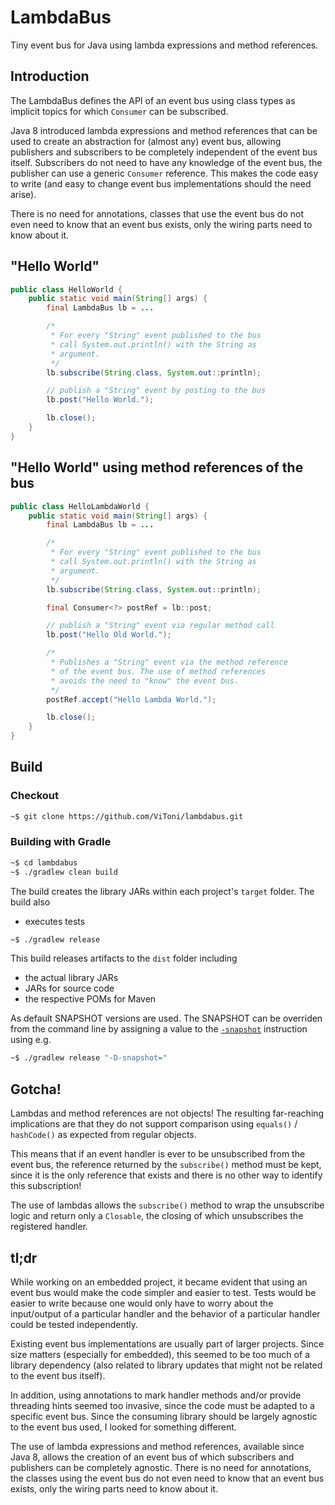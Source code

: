 # LambdaBus

Tiny event bus for Java using lambda expressions and method references.

## Introduction

The LambdaBus defines the API of an event bus using class types as implicit topics for which `Consumer` can be subscribed.

Java 8 introduced lambda expressions and method references that can be used to create an abstraction for (almost any) event bus, allowing publishers and subscribers to be completely independent of the event bus itself.
Subscribers do not need to have any knowledge of the event bus, the publisher can use a generic `Consumer` reference.
This makes the code easy to write (and easy to change event bus implementations should the need arise).

There is no need for annotations, classes that use the event bus do not even need to know that an event bus exists, only the wiring parts need to know about it.

## "Hello World"

```java
public class HelloWorld {
    public static void main(String[] args) {
        final LambdaBus lb = ...

        /*
         * For every "String" event published to the bus
         * call System.out.println() with the String as
         * argument.
         */
        lb.subscribe(String.class, System.out::println);

        // publish a "String" event by posting to the bus
        lb.post("Hello World.");

        lb.close();
    }
}
```

## "Hello World" using method references of the bus

```java
public class HelloLambdaWorld {
    public static void main(String[] args) {
        final LambdaBus lb = ...

        /*
         * For every "String" event published to the bus
         * call System.out.println() with the String as
         * argument.
         */
        lb.subscribe(String.class, System.out::println);

        final Consumer<?> postRef = lb::post;

        // publish a "String" event via regular method call
        lb.post("Hello Old World.");

        /*
         * Publishes a "String" event via the method reference
         * of the event bus. The use of method references
         * avoids the need to "know" the event bus.
         */
        postRef.accept("Hello Lambda World.");

        lb.close();
    }
}
```

## Build

### Checkout

```sh
~$ git clone https://github.com/ViToni/lambdabus.git
```

### Building with Gradle

```sh
~$ cd lambdabus
~$ ./gradlew clean build
```

The build creates the library JARs within each project's `target` folder.
The build also

* executes tests

```sh
~$ ./gradlew release
```

This build releases artifacts to the `dist` folder including
* the actual library JARs
* JARs for source code
* the respective POMs for Maven

As default SNAPSHOT versions are used.
The SNAPSHOT can be overriden from the command line by assigning a value to the [`-snapshot`](https://bnd.bndtools.org/instructions/snapshot.html) instruction using e.g.

```sh
~$ ./gradlew release "-D-snapshot="
```

## Gotcha!

Lambdas and method references are not objects!
The resulting far-reaching implications are that they do not support comparison using `equals()` / `hashCode()` as expected from regular objects.

This means that if an event handler is ever to be unsubscribed from the event bus, the reference returned by the `subscribe()` method must be kept, since it is the only reference that exists and there is no other way to identify this subscription!

The use of lambdas allows the `subscribe()` method to wrap the unsubscribe logic and return only a `Closable`, the closing of which unsubscribes the registered handler.

## tl;dr

While working on an embedded project, it became evident that using an event bus would make the code simpler and easier to test.
Tests would be easier to write because one would only have to worry about the input/output of a particular handler and the behavior of a particular handler could be tested independently.

Existing event bus implementations are usually part of larger projects.
Since size matters (especially for embedded), this seemed to be too much of a library dependency (also related to library updates that might not be related to the event bus itself).

In addition, using annotations to mark handler methods and/or provide threading hints seemed too invasive, since the code must be adapted to a specific event bus.
Since the consuming library should be largely agnostic to the event bus used, I looked for something different.

The use of lambda expressions and method references, available since Java 8, allows the creation of an event bus of which subscribers and publishers can be completely agnostic.
There is no need for annotations, the classes using the event bus do not even need to know that an event bus exists, only the wiring parts need to know about it.
